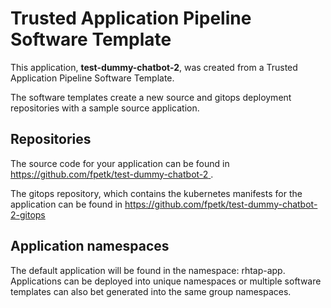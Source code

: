 # Trusted Application Pipeline Software Template

This application, **test-dummy-chatbot-2**, was created from a Trusted Application Pipeline Software Template.

The software templates create a new source and gitops deployment repositories with a sample source application. 

## Repositories

The source code for your application can be found in [https://github.com/fpetk/test-dummy-chatbot-2 ](https://github.com/fpetk/test-dummy-chatbot-2 ).
 
The gitops repository, which contains the kubernetes manifests for the application can be found in 
[https://github.com/fpetk/test-dummy-chatbot-2-gitops ](https://github.com/fpetk/test-dummy-chatbot-2-gitops ) 

## Application namespaces 

The default application will be found in the namespace: rhtap-app. Applications can be deployed into unique namespaces or multiple software templates can also bet generated into the same group namespaces.  